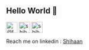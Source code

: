 ## Hello World  👋  

<!--
**theneoterik/theneoterik** is a ✨ _special_ ✨ repository because its `README.md` (this file) appears on your GitHub profile.


                
-->


 
<p align="center">

<a href="https://twitter.com/the_neoterik" target="blank"><img align="center" src="https://cdn.jsdelivr.net/npm/simple-icons@3.0.1/icons/twitter.svg" alt="@theneoterik" height="30" width="30" /></a>
<a href="https://www.linkedin.com/in/shihaan-w-s-7b6a851a0/" target="blank"><img align="center" src="https://cdn.jsdelivr.net/npm/simple-icons@3.0.1/icons/linkedin.svg" alt="shihaanws" height="30" width="30" /></a>
<a href="https://www.linkedin.com/in/shihaan-w-s-7b6a851a0/" target="blank"><img align="center" src="https://cdn.jsdelivr.net/npm/simple-icons@3.0.1/icons/dev.svg" alt="shihaanws" height="30" width="30" /></a>
</p>

Reach me on linkedin : [Shihaan](https://www.linkedin.com/in/shihaan-w-s-7b6a851a0/)

